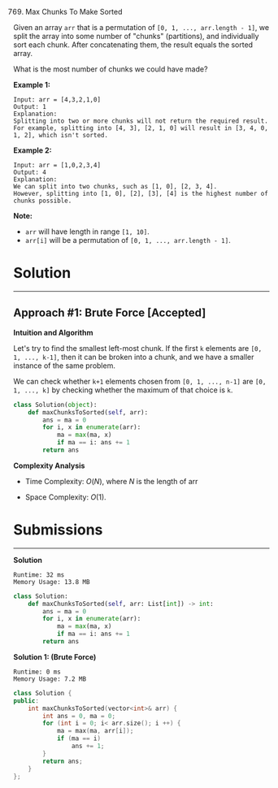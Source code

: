 769. Max Chunks To Make Sorted

Given an array `arr` that is a permutation of `[0, 1, ..., arr.length - 1]`, we split the array into some number of "chunks" (partitions), and individually sort each chunk.  After concatenating them, the result equals the sorted array.

What is the most number of chunks we could have made?

**Example 1:**
```
Input: arr = [4,3,2,1,0]
Output: 1
Explanation:
Splitting into two or more chunks will not return the required result.
For example, splitting into [4, 3], [2, 1, 0] will result in [3, 4, 0, 1, 2], which isn't sorted.
```

**Example 2:**
```
Input: arr = [1,0,2,3,4]
Output: 4
Explanation:
We can split into two chunks, such as [1, 0], [2, 3, 4].
However, splitting into [1, 0], [2], [3], [4] is the highest number of chunks possible.
```

**Note:**

* `arr` will have length in range `[1, 10]`.
* `arr[i]` will be a permutation of `[0, 1, ..., arr.length - 1]`.

# Solution
---
## Approach #1: Brute Force [Accepted]
**Intuition and Algorithm**

Let's try to find the smallest left-most chunk. If the first `k` elements are `[0, 1, ..., k-1]`, then it can be broken into a chunk, and we have a smaller instance of the same problem.

We can check whether `k+1` elements chosen from `[0, 1, ..., n-1]` are `[0, 1, ..., k]` by checking whether the maximum of that choice is `k`.

```python
class Solution(object):
    def maxChunksToSorted(self, arr):
        ans = ma = 0
        for i, x in enumerate(arr):
            ma = max(ma, x)
            if ma == i: ans += 1
        return ans
```

**Complexity Analysis**

* Time Complexity: $O(N)$, where $N$ is the length of arr

* Space Complexity: $O(1)$.

# Submissions
---
**Solution**
```
Runtime: 32 ms
Memory Usage: 13.8 MB
```
```python
class Solution:
    def maxChunksToSorted(self, arr: List[int]) -> int:
        ans = ma = 0
        for i, x in enumerate(arr):
            ma = max(ma, x)
            if ma == i: ans += 1
        return ans
```

**Solution 1: (Brute Force)**
```
Runtime: 0 ms
Memory Usage: 7.2 MB
```
```c++
class Solution {
public:
    int maxChunksToSorted(vector<int>& arr) {
        int ans = 0, ma = 0;
        for (int i = 0; i< arr.size(); i ++) {
            ma = max(ma, arr[i]);
            if (ma == i)
                ans += 1;
        }
        return ans;
    }
};
```
